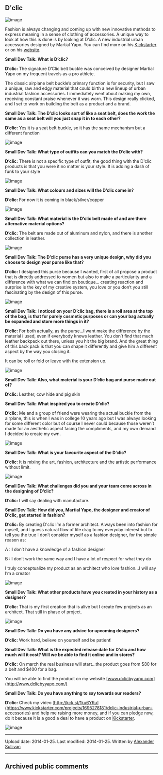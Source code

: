 ## D'clic

![image](src\articleArchive\authorAlexanderSullivan\2014-01-25_DClic\image1.jpg)

Fashion is always changing and coming up with new innovative methods to express meaning in a sense of clothing of accessories. A unique way to look at how this is done is by looking at D’clic. A new industrial urban accessories designed by Martial Yapo. You can find more on his [Kickstarter](https://www.kickstarter.com/projects/1695278181/dclic-industrial-urban-accessories) or on his [website](http://www.dclicbyyapo.com/).

**Small Dev Talk: What is D’clic?**

**D’clic:** The signature D’Clic belt buckle was conceived by designer Martial Yapo on my frequent travels as a pro athlete.

The classic airplane belt buckle’s primary function is for security, but I saw a unique, raw and edgy material that could birth a new lineup of urban industrial fashion accessories. I immediately went about making my own, receiving constant praise whenever it was worn. This design really clicked, and I set to work on building the belt as a product and a brand.

**Small Dev Talk: The D’clic looks sort of like a seat belt, does the work the same as a seat belt will you just snap it in to each other?**

**D’clic:** Yes it is a seat belt buckle, so it has the same mechanism but a different function

![image](src\articleArchive\authorAlexanderSullivan\2014-01-25_DClic\image2.jpg)

**Small Dev Talk: What type of outfits can you match the D’clic with?**

**D’clic:** There is not a specific type of outfit, the good thing with the D'clic products is that you were it no matter is your style. It is adding a dash of funk to your style

![image](src\articleArchive\authorAlexanderSullivan\2014-01-25_DClic\image3.jpg)

**Small Dev Talk: What colours and sizes will the D’clic come in?**

**D’clic:** For now it is coming in black/silver/copper

![image](src\articleArchive\authorAlexanderSullivan\2014-01-25_DClic\image4.jpg)

**Small Dev Talk: What material is the D’clic belt made of and are there alternative material options?**

**D’clic:** The belt are made out of aluminum and nylon, and there is another collection in leather.

![image](src\articleArchive\authorAlexanderSullivan\2014-01-25_DClic\image5.jpg)

**Small Dev Talk: The D’clic purse has a very unique design, why did you choose to design your purse like that?**

**D’clic:** I designed this purse because I wanted, first of all propose a product that is directly addressed to women but also to make a particularity and a difference with what we can find on boutique… creating reaction and surprise is the key of my creative system, you love or you don’t you still fascinating by the design of this purse.

![image](src\articleArchive\authorAlexanderSullivan\2014-01-25_DClic\image6.jpg)

**Small Dev Talk: I noticed on your D’clic bag, there is a roll area at the top of the bag, is that for purely cosmetic purposes or can your bag actually be expanded and store more things in it?**

**D’clic:** For both actually, as the purse…I want make the difference by the material i used, even if everybody knows leather. You don’t find that much leather backpack out there, unless you hit the big brand. And the great thing of this back pack is that you can shape it differently and give him a different aspect by the way you closing it.

It can be roll or fold or leave with the extension up.

![image](src\articleArchive\authorAlexanderSullivan\2014-01-25_DClic\image7.jpg)

**Small Dev Talk: Also, what material is your D’clic bag and purse made out of?**

**D’clic:** Leather, cow hide and pig skin

**Small Dev Talk: What inspired you to create D’clic?**

**D’clic:** Me and a group of friend were wearing the actual buckle from the airplane, this is when I was in college 10 years ago but I was always looking for some different color but of course I never could because those weren’t made for an aesthetic aspect facing the compliments, and my own demand I decided to create my own.

![image](src\articleArchive\authorAlexanderSullivan\2014-01-25_DClic\image8.jpg)

**Small Dev Talk: What is your favourite aspect of the D’clic?**

**D’clic:** It is mixing the art, fashion, architecture and the artistic performance without limit.

![image](src\articleArchive\authorAlexanderSullivan\2014-01-25_DClic\image9.jpg)

**Small Dev Talk: What challenges did you and your team come across in the designing of D’clic?**

**D’clic:** I will say dealing with manufacture.

**Small Dev Talk: How did you, Martial Yapo, the designer and creator of D’clic, get started in fashion?**

**D’clic:** By creating D'clic I’m a former architect. Always been into fashion for myself, and I guess natural flow of life drag to my everyday interest but to tell you the true I don’t consider myself as a fashion designer, for the simple reason as:

A : I don’t have a knowledge of a fashion designer

B : I don’t work the same way and I have a lot of respect for what they do

I truly conceptualize my product as an architect who love fashion…I will say I’m a creator

![image](src\articleArchive\authorAlexanderSullivan\2014-01-25_DClic\image10.jpg)

**Small Dev Talk: What other products have you created in your history as a designer?**

**D’clic:** That is my first creation that is alive but I create few projects as an architect. That still in phase of project.

![image](src\articleArchive\authorAlexanderSullivan\2014-01-25_DClic\image11.jpg)

**Small Dev Talk: Do you have any advice for upcoming designers?**

**D’clic:** Work hard, believe on yourself and be patient!

**Small Dev Talk: What is the expected release date for D’clic and how much will it cost? Will we be able to find it online and in stores?**

**D’clic:** On march the real business will start…the product goes from $80 for a belt and $400 for a bag.

You will be able to find the product on my website [www.dclicbyyapo.com](http://www.dclicbyyapo.com/)

**Small Dev Talk: Do you have anything to say towards our readers?**

**D’clic:** Check my video [http://kck.st/1ku6YKu](https://www.kickstarter.com/projects/1695278181/dclic-industrial-urban-accessories) and help me raising more money, and if you can pledge now, do it because it is a good a deal to have a product on [Kickstarter](https://www.kickstarter.com/projects/1695278181/dclic-industrial-urban-accessories).

![image](src\articleArchive\authorAlexanderSullivan\2014-01-25_DClic\image12.jpg)

---

Upload date: 2014-01-25. Last modified: 2014-01-25. Written by [Alexander Sullivan](https://twitter.com/AlexJSully)

---

## Archived public comments
